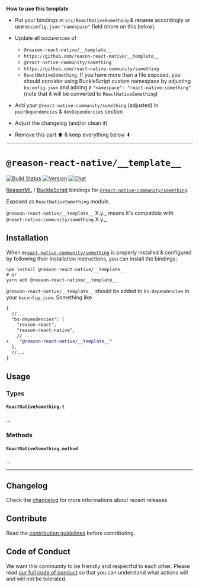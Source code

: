 **How to use this template**

- Put your bindings in `src/ReactNativeSomething` & rename accordingly or use
  `bsconfig.json` `"namespace"` field (more on this below),
- Update all occurences of

  - `@reason-react-native/__template__`
  - `https://github.com/reason-react-native/__template__`
  - `@react-native-community/something`
  - `https://github.com/react-native-community/something`
  - `ReactNativeSomething`. If you have more than a file exposed, you should
    consider using BuckleScript custom namespace by adjusting `bsconfig.json`
    and adding a `"namespace": "react-native-something"` (note that it will be
    converted to `ReactNativeSomething`)

- Add your `@react-native-community/something` (adjusted) in `peerDependencies`
  & `devDependencies` section
- Adjust the changelog (and/or clean it)
- Remove this part ⬆ & keep everything below ⬇

---

# `@reason-react-native/__template__`

[![Build Status](https://github.com/reason-react-native/reason-react-native/workflows/Build/badge.svg)](https://github.com/reason-react-native/reason-react-native/actions)
[![Version](https://img.shields.io/npm/v/@reason-react-native/__template__.svg)](https://www.npmjs.com/@reason-react-native/__template__)
[![Chat](https://img.shields.io/discord/235176658175262720.svg?logo=discord&colorb=blue)](https://reasonml-community.github.io/reason-react-native/discord/)

[ReasonML](https://reasonml.github.io) /
[BuckleScript](https://bucklescript.github.io) bindings for
[`@react-native-community/something`](https://github.com/react-native-community/something).

Exposed as `ReactNativeSomething` module.

`@reason-react-native/__template__` X.y._ means it's compatible with
`@react-native-community/something` X.y._

## Installation

When
[`@react-native-community/something`](`https://github.com/react-native-community/something`)
is properly installed & configured by following their installation instructions,
you can install the bindings:

```console
npm install @reason-react-native/__template__
# or
yarn add @reason-react-native/__template__
```

`@reason-react-native/__template__` should be added to `bs-dependencies` in your
`bsconfig.json`. Something like

```diff
{
  //...
  "bs-dependencies": [
    "reason-react",
    "reason-react-native",
    // ...
+    "@reason-react-native/__template__"
  ],
  //...
}
```

## Usage

### Types

#### `ReactNativeSomething.t`

...

### Methods

#### `ReactNativeSomething.method`

...

---

## Changelog

Check the [changelog](./CHANGELOG.md) for more informations about recent
releases.

## Contribute

Read the [contribution guidelines](./CONTRIBUTING.md) before contributing.

## Code of Conduct

We want this community to be friendly and respectful to each other. Please read
[our full code of conduct](./CODE_OF_CONDUCT.md) so that you can understand what
actions will and will not be tolerated.
